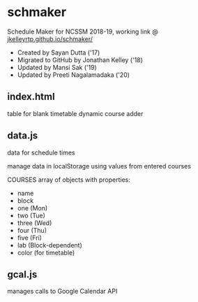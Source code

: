 # schmaker
Schedule Maker for NCSSM 2018-19,
working link @ [jkelleyrtp.github.io/schmaker/](https://jkelleyrtp.github.io/schmaker/)

 - Created by Sayan Dutta ('17)
 - Migrated to GitHub by Jonathan Kelley ('18)
 - Updated by Mansi Sak ('19)
 - Updated by Preeti Nagalamadaka ('20)


## index.html
table for blank timetable
dynamic course adder

## data.js
data for schedule times

manage data in localStorage using values from entered courses

COURSES array of objects with properties:
- name
- block
- one (Mon)
- two (Tue)
- three (Wed)
- four (Thu)
- five (Fri)
- lab (Block-dependent)
- color (for timetable)

## gcal.js
manages calls to Google Calendar API
